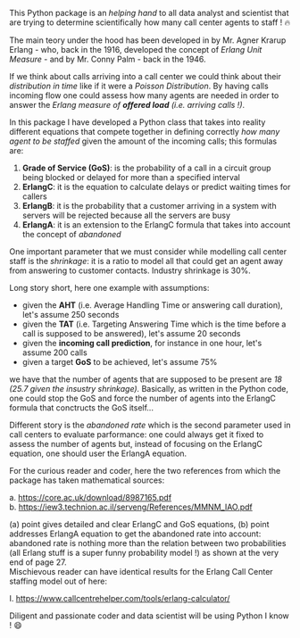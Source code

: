 This Python package is an <i>helping hand</i> to all data analyst and scientist that are trying to determine scientifically how many call center agents to staff ! 🔥

The main teory under the hood has been developed in by Mr. Agner Krarup Erlang - who, back in the 1916, developed the concept of <i>Erlang Unit Measure</i> - and by Mr. Conny Palm - back in the 1946.

If we think about calls arriving into a call center we could think about their <i>distribution in time</i> like if it were a <i>Poisson Distribution</i>.
By having calls incoming flow one could assess how many agents are needed in order to answer the <i>Erlang measure of <b>offered load</b> (i.e. arriving calls !)</i>.

In this package I have developed a Python class that takes into reality different equations that compete together in defining correctly <i>how many agent to be staffed</i> given the amount of the incoming calls; this formulas are:

1. <b>Grade of Service (GoS)</b>: is the probability of a call in a circuit group being blocked or delayed for more than a specified interval
2. <b>ErlangC</b>: it is the equation to calculate delays or predict waiting times for callers
3. <b>ErlangB</b>: it is the probability that a customer arriving in a system with servers will be rejected because all the servers are busy
4. <b>ErlangA</b>: it is an extension to the ErlangC formula that takes into account the concept of <i>abandoned</i>

One important parameter that we must consider while modelling call center staff is the <i>shrinkage</i>: it is a ratio to model all that could get an agent away from answering to customer contacts. Industry shrinkage is 30%.

Long story short, here one example with assumptions:

- given the <b>AHT</b> (i.e. Average Handling Time or answering call duration), let's assume 250 seconds
- given the <b>TAT</b> (i.e. Targeting Answering Time which is the time before a call is supposed to be answered), let's assume 20 seconds
- given the <b>incoming call prediction</b>, for instance in one hour, let's assume 200 calls
- given a target <b>GoS</b>  to be achieved, let's assume 75%

we have that the number of agents that are supposed to be present are <i>18 (25.7 given the insustry shrinkage).</i>
Basically, as written in the Python code, one could stop the GoS and force the number of agents into the ErlangC formula that conctructs the GoS itself...

Different story is the <i>abandoned rate</i> which is the second parameter used in call centers to evaluate parformance: one could always get it fixed to assess the number of agents but, instead of focusing on the ErlangC equation, one should user the ErlangA equation.

For the curious reader and coder, here the two references from which the package has taken mathematical sources:

a. https://core.ac.uk/download/8987165.pdf \
b. https://iew3.technion.ac.il/serveng/References/MMNM_IAO.pdf

(a) point gives detailed and clear ErlangC and GoS equations, (b) point addresses ErlangA equation to get the abandoned rate into account: abandoned rate is nothing more than the relation between two probabilities (all Erlang stuff is a super funny probability model !) as shown at the very end of page 27. \
Mischievous reader can have identical results for the Erlang Call Center staffing model out of here:

I. https://www.callcentrehelper.com/tools/erlang-calculator/

Diligent and passionate coder and data scientist will be using Python I know ! 😄
